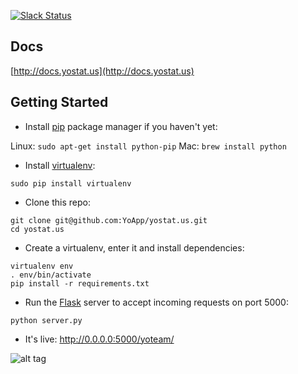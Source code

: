 [![Slack Status](http://slack.justyo.co/badge.svg)](http://slack.justyo.co)

## Docs

[http://docs.yostat.us](http://docs.yostat.us)

## Getting Started

* Install [pip](http://pip.readthedocs.org/en/latest/installing.html) package manager if you haven't yet:

Linux: ```sudo apt-get install python-pip```
Mac: ```brew install python```

* Install [virtualenv](http://virtualenv.readthedocs.org/en/latest/virtualenv.html#installation):

```sudo pip install virtualenv```

* Clone this repo: 
```
git clone git@github.com:YoApp/yostat.us.git
cd yostat.us
```
* Create a virtualenv, enter it and install dependencies:
```
virtualenv env
. env/bin/activate
pip install -r requirements.txt
```
* Run the [Flask](http://flask.pocoo.org/) server to accept incoming requests on port 5000:
```
python server.py
```
* It's live: http://0.0.0.0:5000/yoteam/


![alt tag](http://cl.ly/371T26230A0d/Screen%20Shot%202016-01-15%20at%201.51.05%20PM.png)
